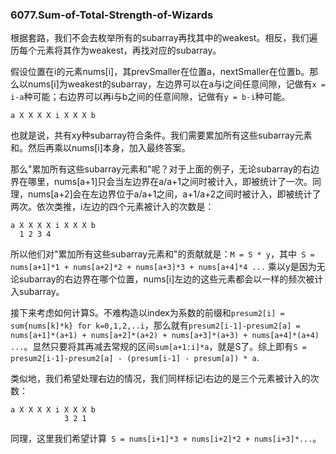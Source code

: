 ### 6077.Sum-of-Total-Strength-of-Wizards

根据套路，我们不会去枚举所有的subarray再找其中的weakest。相反，我们遍历每个元素将其作为weakest，再找对应的subarray。

假设位置在i的元素nums[i]，其prevSmaller在位置a，nextSmaller在位置b。那么以nums[i]为weakest的subarray，左边界可以在a与i之间任意间隙，记做有```x = i-a```种可能；右边界可以再i与b之间的任意间隙，记做有```y = b-i```种可能。
```
a X X X X i X X X b
```
也就是说，共有xy种subarray符合条件。我们需要累加所有这些subarray元素和。然后再乘以nums[i]本身，加入最终答案。

那么"累加所有这些subarray元素和"呢？对于上面的例子，无论subarray的右边界在哪里，nums[a+1]只会当左边界在a/a+1之间时被计入，即被统计了一次。同理，nums[a+2]会在左边界位于a/a+1之间，a+1/a+2之间时被计入，即被统计了两次。依次类推，i左边的四个元素被计入的次数是：
```
a X X X X i X X X b
  1 2 3 4
```
所以他们对"累加所有这些subarray元素和"的贡献就是：```M = S * y```，其中``` S = nums[a+1]*1 + nums[a+2]*2 + nums[a+3]*3 + nums[a+4]*4 ...``` 乘以y是因为无论subarray的右边界在哪个位置，nums[i]左边的这些元素都会以一样的频次被计入subarray。

接下来考虑如何计算S。不难构造以index为系数的前缀和```presum2[i] = sum{nums[k]*k} for k=0,1,2,..i```，那么就有```presum2[i-1]-presum2[a] = nums[a+1]*(a+1) + nums[a+2]*(a+2) + nums[a+3]*(a+3) + nums[a+4]*(a+4) ...```。显然只要将其再减去常规的区间```sum[a+1:i]*a```，就是S了。综上即有```S = presum2[i-1]-presum2[a] - (presum[i-1] - presum[a]) * a```.

类似地，我们希望处理右边的情况，我们同样标记i右边的是三个元素被计入的次数：
```
a X X X X i X X X b
            3 2 1
```
同理，这里我们希望计算``` S = nums[i+1]*3 + nums[i+2]*2 + nums[i+3]*...```。
